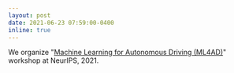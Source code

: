 ```yaml
---
layout: post
date: 2021-06-23 07:59:00-0400
inline: true
---
```


We organize "[Machine Learning for Autonomous Driving (ML4AD)](https://ml4ad.github.io/)" workshop at NeurIPS, 2021.
